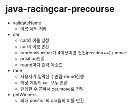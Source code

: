 # java-racingcar-precourse
- validateName
    - 이름 예외 처리
- car
    - car의 이름 설정
    - car의 이름 반환
    - randomNumber가 4이상이면 전진(position++) / move
    - position반환
    - round마다 출력 메소드
- race
    - 사용자가 입력한 수만큼 round진행
    - 해당 게임의 car 모두 반환
    - 랜덤한 수 뽑아서 car.move로 전달
- getWinners
    - 최대 position의 car들의 이름 반환
